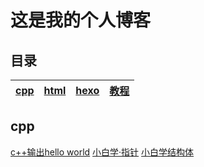 #  这是我的个人博客

## 目录

| [cpp](./posts/cpp) |[html](./posts/html)|[hexo](./posts/hexo)|[教程](./posts/教程)|
|--------------------|--------------------|--------------------|------------------|


## cpp
[c++输出hello world](posts/cpp/c-输出hello-world.md)
[小白学·指针](posts/cpp/小白初学指针.md)
[小白学结构体](posts/cpp/小白学结构体.md)
